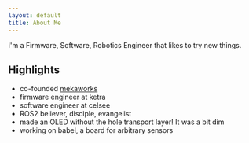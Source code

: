 ```yaml
---
layout: default
title: About Me 
---
```


<div class="post">
	<p> </p>
	<p>I'm a Firmware, Software, Robotics Engineer that likes to try new things.</p>
	<h2>Highlights</h2>
	<ul>
  		<li>co-founded <a href="https://www.mekaworks.com/">mekaworks</a></li>
		<li>firmware engineer at ketra</li>
  		<li>software engineer at celsee</li>
  		<li>ROS2 believer, disciple, evangelist</li>
  		<li>made an OLED without the hole transport layer! It was a bit dim</li>
  		<li>working on babel, a board for arbitrary sensors</li>
  	</ul>
</div>
